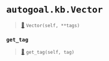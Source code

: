 # `autogoal.kb.Vector`

> [📝](https://github.com/autogal/autogoal/blob/master/autogoal/kb/_data.py#L350)
> `Vector(self, **tags)`

### `get_tag`

> [📝](https://github.com/autogoal/autogoal/blob/master/autogoal/kb/_data.py#L220)
> `get_tag(self, tag)`

